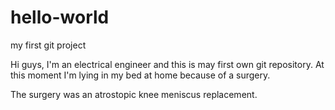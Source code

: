 # hello-world
my first git project

Hi guys, I'm an electrical engineer and this is may first own git repository.
At this moment I'm lying in my bed at home because of a surgery.

The surgery was an atrostopic knee meniscus replacement.

